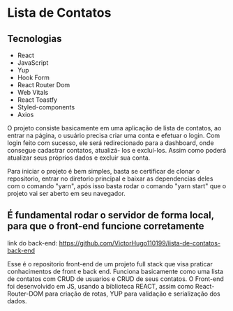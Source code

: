 # Lista de Contatos 

## Tecnologias 
- React
- JavaScript
- Yup
- Hook Form
- React Router Dom
- Web Vitals
- React Toastfy
- Styled-components
- Axios

O projeto consiste basicamente em uma aplicação de lista de contatos, ao entrar na página, o usuário precisa criar uma conta e efetuar o login. Com login feito com sucesso, ele será redirecionado para a dashboard, onde consegue cadastrar contatos, atualizá- los e excluí-los. Assim como poderá atualizar seus próprios dados e excluir sua conta.

Para iniciar o projeto é bem simples, basta se certificar de clonar o repositorio, entrar no diretorio principal e baixar as dependencias deles com o comando "yarn", após isso basta rodar o comando "yarn start" que o projeto vai ser aberto em seu navegador.

## É fundamental rodar o servidor de forma local, para que o front-end funcione corretamente
link do back-end: https://github.com/VictorHugo110199/lista-de-contatos-back-end

Esse é o repositorio front-end de um projeto full stack que visa praticar conhacimentos de front e back end. Funciona basicamente como uma lista de contatos com CRUD de usuarios e CRUD de seus contatos. O Front-end foi desenvolvido em JS, usando a biblioteca REACT, assim como React-Router-DOM para criação de rotas, YUP para validação e serialização dos dados.
